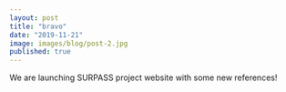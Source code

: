 ```yaml
---
layout: post
title: "bravo"
date: "2019-11-21"
image: images/blog/post-2.jpg
published: true
---
```


We are launching SURPASS project website with some new references!

